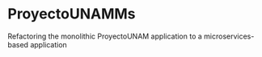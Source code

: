 # ProyectoUNAMMs
Refactoring the monolithic ProyectoUNAM application to a microservices-based application
